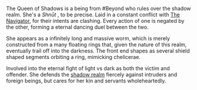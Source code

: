 ---
---

The Queen of Shadows is a being from #Beyond who rules over the shadow realm.
She's a *Shnūt* , to be precise. 
Laid in a constant conflict with [The Navigator](The%20Navigator.md), for their intents are clashing. 
Every action of one is negated by the other, forming a eternal dancing duel between the two. 

She appears as a infinitely long and massive worm, which is merely constructed from a many floating rings that, given the nature of this realm, eventually trail off into the darkness. 
The front end shapes as several shield shaped segments orbiting a ring, mimicking chelicerae. 

Involved into the eternal fight of light vs dark as both the victim and offender.
She defends the [shadow realm](..\..\Realms\Planes\Dark%20Domain\Empire%20of%20Shadows.md) fiercely against intruders and foreign beings, but cares for her kin and servants wholeheartedly.
